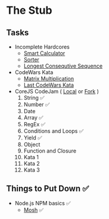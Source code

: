 # The Stub

## Tasks
- Incomplete Hardcores
  - [Smart Calculator](https://github.com/TomSssM/smart-calculator)
  - [Sorter](https://github.com/TomSssM/sorter)
  - [Longest Consequtive Sequence](https://github.com/TomSssM/longest-consecutive-sequence)
- CodeWars Kata
  - [Matrix Multiplication](https://www.codewars.com/kata/matrix-multiplier)
  - [Last CodeWars Kata](http://www.codewars.com/kata/functional-sql)
- CoreJS CodeJam ( [Local](./codejam-corejs) or [Fork](https://github.com/TomSssM/js-assignments) )
    1. String ✅
    2. Number ✅
    3. Date
    4. Array ✅
    5. RegEx ✅
    6. Conditions and Loops ✅
    7. Yield ✅
    8. Object
    9. Function and Closure
    10. Kata 1
    11. Kata 2
    12. Kata 3

## Things to Put Down ✅
- Node.js NPM basics ✅
  - [Mosh](https://youtu.be/TlB_eWDSMt4) ✅
